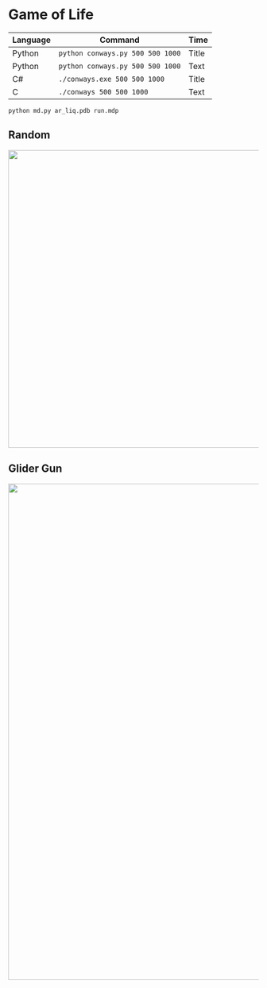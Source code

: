# Game of Life

| Language    | Command                             | Time        |
| ----------- |------------------------------------ | ----------- |
| Python      | `python conways.py 500 500 1000`    | Title       |
| Python      | `python conways.py 500 500 1000`    | Text        |
| C#          | `./conways.exe 500 500 1000`        | Title       |
| C           | `./conways 500 500 1000`            | Text        |


```
python md.py ar_liq.pdb run.mdp
```

## Random

<p align="center">
  <img width="600" src="images/random.gif">
</p>

## Glider Gun

<p align="center">
  <img width="1000" src="images/glider_gun.gif">
</p>
